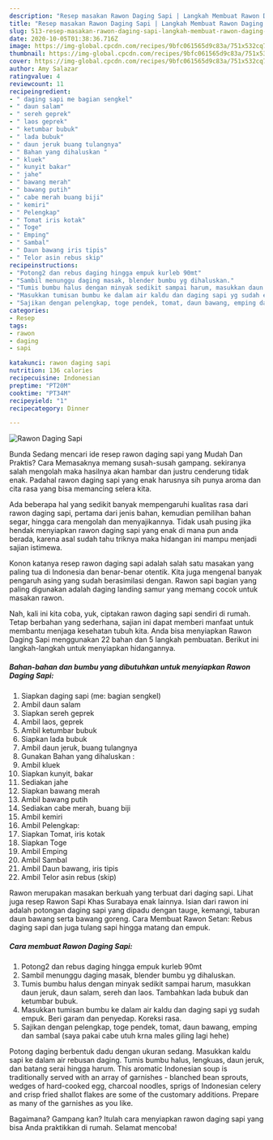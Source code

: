 ```yaml
---
description: "Resep masakan Rawon Daging Sapi | Langkah Membuat Rawon Daging Sapi Yang Lezat"
title: "Resep masakan Rawon Daging Sapi | Langkah Membuat Rawon Daging Sapi Yang Lezat"
slug: 513-resep-masakan-rawon-daging-sapi-langkah-membuat-rawon-daging-sapi-yang-lezat
date: 2020-10-05T01:38:36.716Z
image: https://img-global.cpcdn.com/recipes/9bfc061565d9c83a/751x532cq70/rawon-daging-sapi-foto-resep-utama.jpg
thumbnail: https://img-global.cpcdn.com/recipes/9bfc061565d9c83a/751x532cq70/rawon-daging-sapi-foto-resep-utama.jpg
cover: https://img-global.cpcdn.com/recipes/9bfc061565d9c83a/751x532cq70/rawon-daging-sapi-foto-resep-utama.jpg
author: Amy Salazar
ratingvalue: 4
reviewcount: 11
recipeingredient:
- " daging sapi me bagian sengkel"
- " daun salam"
- " sereh geprek"
- " laos geprek"
- " ketumbar bubuk"
- " lada bubuk"
- " daun jeruk buang tulangnya"
- " Bahan yang dihaluskan "
- " kluek"
- " kunyit bakar"
- " jahe"
- " bawang merah"
- " bawang putih"
- " cabe merah buang biji"
- " kemiri"
- " Pelengkap"
- " Tomat iris kotak"
- " Toge"
- " Emping"
- " Sambal"
- " Daun bawang iris tipis"
- " Telor asin rebus skip"
recipeinstructions:
- "Potong2 dan rebus daging hingga empuk kurleb 90mt"
- "Sambil menunggu daging masak, blender bumbu yg dihaluskan."
- "Tumis bumbu halus dengan minyak sedikit sampai harum, masukkan daun jeruk, daun salam, sereh dan laos. Tambahkan lada bubuk dan ketumbar bubuk."
- "Masukkan tumisan bumbu ke dalam air kaldu dan daging sapi yg sudah empuk. Beri garam dan penyedap. Koreksi rasa."
- "Sajikan dengan pelengkap, toge pendek, tomat, daun bawang, emping dan sambal (saya pakai cabe utuh krna males giling lagi hehe)"
categories:
- Resep
tags:
- rawon
- daging
- sapi

katakunci: rawon daging sapi 
nutrition: 136 calories
recipecuisine: Indonesian
preptime: "PT20M"
cooktime: "PT34M"
recipeyield: "1"
recipecategory: Dinner

---
```



![Rawon Daging Sapi](https://img-global.cpcdn.com/recipes/9bfc061565d9c83a/751x532cq70/rawon-daging-sapi-foto-resep-utama.jpg)

Bunda Sedang mencari ide resep rawon daging sapi yang Mudah Dan Praktis? Cara Memasaknya memang susah-susah gampang. sekiranya salah mengolah maka hasilnya akan hambar dan justru cenderung tidak enak. Padahal rawon daging sapi yang enak harusnya sih punya aroma dan cita rasa yang bisa memancing selera kita.

Ada beberapa hal yang sedikit banyak mempengaruhi kualitas rasa dari rawon daging sapi, pertama dari jenis bahan, kemudian pemilihan bahan segar, hingga cara mengolah dan menyajikannya. Tidak usah pusing jika hendak menyiapkan rawon daging sapi yang enak di mana pun anda berada, karena asal sudah tahu triknya maka hidangan ini mampu menjadi sajian istimewa.

Konon katanya resep rawon daging sapi adalah salah satu masakan yang paling tua di Indonesia dan benar-benar otentik. Kita juga mengenal banyak pengaruh asing yang sudah berasimilasi dengan. Rawon sapi bagian yang paling digunakan adalah daging landing samur yang memang cocok untuk masakan rawon.


Nah, kali ini kita coba, yuk, ciptakan rawon daging sapi sendiri di rumah. Tetap berbahan yang sederhana, sajian ini dapat memberi manfaat untuk membantu menjaga kesehatan tubuh kita. Anda bisa menyiapkan Rawon Daging Sapi menggunakan 22 bahan dan 5 langkah pembuatan. Berikut ini langkah-langkah untuk menyiapkan hidangannya.

<!--inarticleads1-->

##### Bahan-bahan dan bumbu yang dibutuhkan untuk menyiapkan Rawon Daging Sapi:

1. Siapkan  daging sapi (me: bagian sengkel)
1. Ambil  daun salam
1. Siapkan  sereh geprek
1. Ambil  laos, geprek
1. Ambil  ketumbar bubuk
1. Siapkan  lada bubuk
1. Ambil  daun jeruk, buang tulangnya
1. Gunakan  Bahan yang dihaluskan :
1. Ambil  kluek
1. Siapkan  kunyit, bakar
1. Sediakan  jahe
1. Siapkan  bawang merah
1. Ambil  bawang putih
1. Sediakan  cabe merah, buang biji
1. Ambil  kemiri
1. Ambil  Pelengkap:
1. Siapkan  Tomat, iris kotak
1. Siapkan  Toge
1. Ambil  Emping
1. Ambil  Sambal
1. Ambil  Daun bawang, iris tipis
1. Ambil  Telor asin rebus (skip)


Rawon merupakan masakan berkuah yang terbuat dari daging sapi. Lihat juga resep Rawon Sapi Khas Surabaya enak lainnya. Isian dari rawon ini adalah potongan daging sapi yang dipadu dengan tauge, kemangi, taburan daun bawang serta bawang goreng. Cara Membuat Rawon Setan: Rebus daging sapi dan juga tulang sapi hingga matang dan empuk. 

<!--inarticleads2-->

##### Cara membuat Rawon Daging Sapi:

1. Potong2 dan rebus daging hingga empuk kurleb 90mt
1. Sambil menunggu daging masak, blender bumbu yg dihaluskan.
1. Tumis bumbu halus dengan minyak sedikit sampai harum, masukkan daun jeruk, daun salam, sereh dan laos. Tambahkan lada bubuk dan ketumbar bubuk.
1. Masukkan tumisan bumbu ke dalam air kaldu dan daging sapi yg sudah empuk. Beri garam dan penyedap. Koreksi rasa.
1. Sajikan dengan pelengkap, toge pendek, tomat, daun bawang, emping dan sambal (saya pakai cabe utuh krna males giling lagi hehe)


Potong daging berbentuk dadu dengan ukuran sedang. Masukkan kaldu sapi ke dalam air rebusan daging. Tumis bumbu halus, lengkuas, daun jeruk, dan batang serai hingga harum. This aromatic Indonesian soup is traditionally served with an array of garnishes - blanched bean sprouts, wedges of hard-cooked egg, charcoal noodles, sprigs of Indonesian celery and crisp fried shallot flakes are some of the customary additions. Prepare as many of the garnishes as you like. 

Bagaimana? Gampang kan? Itulah cara menyiapkan rawon daging sapi yang bisa Anda praktikkan di rumah. Selamat mencoba!
